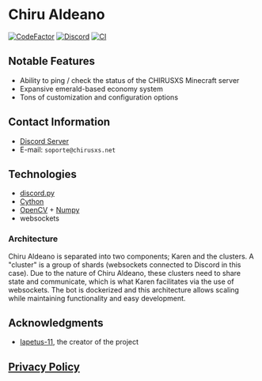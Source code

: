 # **Chiru Aldeano**
[![CodeFactor](https://www.codefactor.io/repository/github/chirusxs/chiru-aldeano/badge)](https://www.codefactor.io/repository/github/chirusxs/chiru-aldeano)
[![Discord](https://img.shields.io/discord/714753410985099284?color=0FAE6E&label=Discord)](https://discord.gg/ZC8shhpSkf)
[![CI](https://github.com/chirusxs/Chiru-Aldeano/actions/workflows/ci.yml/badge.svg)](https://github.com/chirusxs/Chiru-Aldeano/actions/workflows/ci.yml)

## Notable Features
* Ability to ping / check the status of the CHIRUSXS Minecraft server
* Expansive emerald-based economy system
* Tons of customization and configuration options

## Contact Information
* [Discord Server](https://discord.gg/ZC8shhpSkf)
* E-mail: `soporte@chirusxs.net`

## Technologies
- [discord.py](https://github.com/Rapptz/discord.py)
- [Cython](https://cython.org/)
- [OpenCV](https://opencv.org/) + [Numpy](https://numpy.org/)
- websockets
### Architecture
Chiru Aldeano is separated into two components; Karen and the clusters. A "cluster" is a group of shards (websockets connected to Discord in this case).
Due to the nature of Chiru Aldeano, these clusters need to share state and communicate, which is what Karen facilitates via the use of websockets.
The bot is dockerized and this architecture allows scaling while maintaining functionality and easy development.

## Acknowledgments
- [Iapetus-11](https://github.com/Iapetus-11), the creator of the project

## [Privacy Policy](PRIVACY-POLICY.md)

